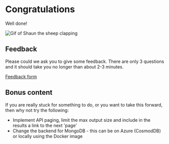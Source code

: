 # Congratulations

Well done!

![Gif of Shaun the sheep clapping](https://media.giphy.com/media/xT8qBepJQzUjXpeWU8/giphy.gif)

## Feedback

Please could we ask you to give some feedback. There are only 3 questions and it should take you no longer than about 2-3 minutes.

[Feedback form](https://forms.office.com/FormsPro/Pages/ResponsePage.aspx?id=v4j5cvGGr0GRqy180BHbR7Yj-Eb0V0NHn39-UEbmx-9UN1czQ0YzQTA4U05IWFM5OVlZV0xFWktaNi4u)

## Bonus content

If you are really stuck for something to do, or you want to take this forward, then why not try the following:

* Implement API paging, limit the max output size and include in the results a link to the next 'page'
* Change the backend for MongoDB - this can be on Azure (CosmodDB) or locally using the Docker image
